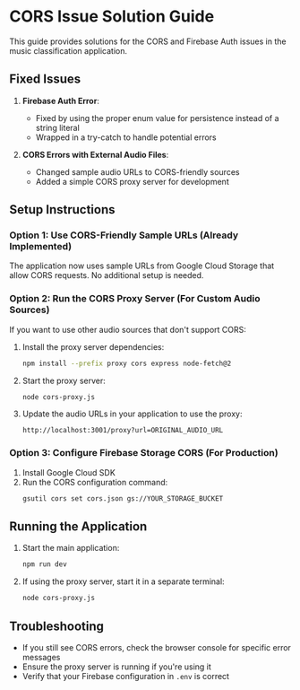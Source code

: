 # CORS Issue Solution Guide

This guide provides solutions for the CORS and Firebase Auth issues in the music classification application.

## Fixed Issues

1. **Firebase Auth Error**: 
   - Fixed by using the proper enum value for persistence instead of a string literal
   - Wrapped in a try-catch to handle potential errors

2. **CORS Errors with External Audio Files**:
   - Changed sample audio URLs to CORS-friendly sources
   - Added a simple CORS proxy server for development

## Setup Instructions

### Option 1: Use CORS-Friendly Sample URLs (Already Implemented)

The application now uses sample URLs from Google Cloud Storage that allow CORS requests. No additional setup is needed.

### Option 2: Run the CORS Proxy Server (For Custom Audio Sources)

If you want to use other audio sources that don't support CORS:

1. Install the proxy server dependencies:
   ```bash
   npm install --prefix proxy cors express node-fetch@2
   ```

2. Start the proxy server:
   ```bash
   node cors-proxy.js
   ```

3. Update the audio URLs in your application to use the proxy:
   ```
   http://localhost:3001/proxy?url=ORIGINAL_AUDIO_URL
   ```

### Option 3: Configure Firebase Storage CORS (For Production)

1. Install Google Cloud SDK
2. Run the CORS configuration command:
   ```bash
   gsutil cors set cors.json gs://YOUR_STORAGE_BUCKET
   ```

## Running the Application

1. Start the main application:
   ```bash
   npm run dev
   ```

2. If using the proxy server, start it in a separate terminal:
   ```bash
   node cors-proxy.js
   ```

## Troubleshooting

- If you still see CORS errors, check the browser console for specific error messages
- Ensure the proxy server is running if you're using it
- Verify that your Firebase configuration in `.env` is correct 